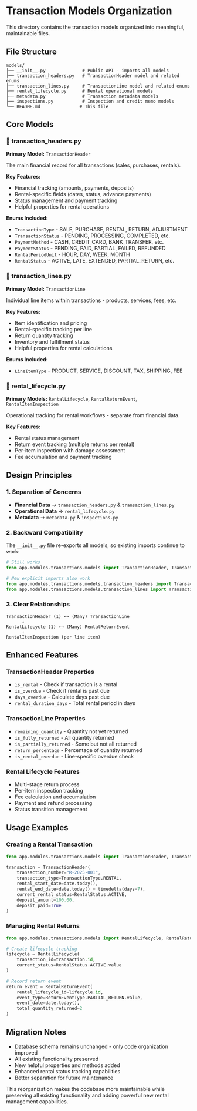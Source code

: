 # Transaction Models Organization

This directory contains the transaction models organized into meaningful, maintainable files.

## File Structure

```
models/
├── __init__.py              # Public API - imports all models
├── transaction_headers.py   # TransactionHeader model and related enums
├── transaction_lines.py     # TransactionLine model and related enums
├── rental_lifecycle.py      # Rental operational models
├── metadata.py              # Transaction metadata models
├── inspections.py           # Inspection and credit memo models
└── README.md               # This file
```

## Core Models

### 📄 transaction_headers.py
**Primary Model:** `TransactionHeader`

The main financial record for all transactions (sales, purchases, rentals).

**Key Features:**
- Financial tracking (amounts, payments, deposits)
- Rental-specific fields (dates, status, advance payments)
- Status management and payment tracking
- Helpful properties for rental operations

**Enums Included:**
- `TransactionType` - SALE, PURCHASE, RENTAL, RETURN, ADJUSTMENT
- `TransactionStatus` - PENDING, PROCESSING, COMPLETED, etc.
- `PaymentMethod` - CASH, CREDIT_CARD, BANK_TRANSFER, etc.
- `PaymentStatus` - PENDING, PAID, PARTIAL, FAILED, REFUNDED
- `RentalPeriodUnit` - HOUR, DAY, WEEK, MONTH
- `RentalStatus` - ACTIVE, LATE, EXTENDED, PARTIAL_RETURN, etc.

### 📄 transaction_lines.py
**Primary Model:** `TransactionLine`

Individual line items within transactions - products, services, fees, etc.

**Key Features:**
- Item identification and pricing
- Rental-specific tracking per line
- Return quantity tracking
- Inventory and fulfillment status
- Helpful properties for rental calculations

**Enums Included:**
- `LineItemType` - PRODUCT, SERVICE, DISCOUNT, TAX, SHIPPING, FEE

### 📄 rental_lifecycle.py
**Primary Models:** `RentalLifecycle`, `RentalReturnEvent`, `RentalItemInspection`

Operational tracking for rental workflows - separate from financial data.

**Key Features:**
- Rental status management
- Return event tracking (multiple returns per rental)
- Per-item inspection with damage assessment
- Fee accumulation and payment tracking

## Design Principles

### 1. **Separation of Concerns**
- **Financial Data** → `transaction_headers.py` & `transaction_lines.py`
- **Operational Data** → `rental_lifecycle.py`
- **Metadata** → `metadata.py` & `inspections.py`

### 2. **Backward Compatibility**
The `__init__.py` file re-exports all models, so existing imports continue to work:

```python
# Still works
from app.modules.transactions.models import TransactionHeader, TransactionLine

# New explicit imports also work
from app.modules.transactions.models.transaction_headers import TransactionHeader
from app.modules.transactions.models.transaction_lines import TransactionLine
```

### 3. **Clear Relationships**
```
TransactionHeader (1) ←→ (Many) TransactionLine
      ↓
RentalLifecycle (1) ←→ (Many) RentalReturnEvent
      ↓
RentalItemInspection (per line item)
```

## Enhanced Features

### TransactionHeader Properties
- `is_rental` - Check if transaction is a rental
- `is_overdue` - Check if rental is past due
- `days_overdue` - Calculate days past due
- `rental_duration_days` - Total rental period in days

### TransactionLine Properties
- `remaining_quantity` - Quantity not yet returned
- `is_fully_returned` - All quantity returned
- `is_partially_returned` - Some but not all returned
- `return_percentage` - Percentage of quantity returned
- `is_rental_overdue` - Line-specific overdue check

### Rental Lifecycle Features
- Multi-stage return process
- Per-item inspection tracking
- Fee calculation and accumulation
- Payment and refund processing
- Status transition management

## Usage Examples

### Creating a Rental Transaction
```python
from app.modules.transactions.models import TransactionHeader, TransactionType, RentalStatus

transaction = TransactionHeader(
    transaction_number="R-2025-001",
    transaction_type=TransactionType.RENTAL,
    rental_start_date=date.today(),
    rental_end_date=date.today() + timedelta(days=7),
    current_rental_status=RentalStatus.ACTIVE,
    deposit_amount=100.00,
    deposit_paid=True
)
```

### Managing Rental Returns
```python
from app.modules.transactions.models import RentalLifecycle, RentalReturnEvent, ReturnEventType

# Create lifecycle tracking
lifecycle = RentalLifecycle(
    transaction_id=transaction.id,
    current_status=RentalStatus.ACTIVE.value
)

# Record return event
return_event = RentalReturnEvent(
    rental_lifecycle_id=lifecycle.id,
    event_type=ReturnEventType.PARTIAL_RETURN.value,
    event_date=date.today(),
    total_quantity_returned=2
)
```

## Migration Notes

- Database schema remains unchanged - only code organization improved
- All existing functionality preserved
- New helpful properties and methods added
- Enhanced rental status tracking capabilities
- Better separation for future maintenance

This reorganization makes the codebase more maintainable while preserving all existing functionality and adding powerful new rental management capabilities.